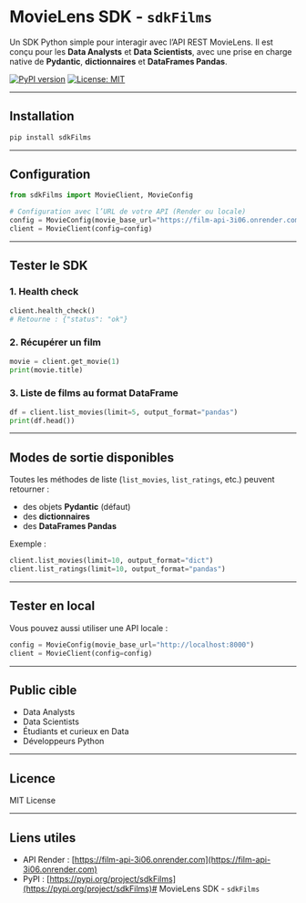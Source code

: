 # MovieLens SDK - `sdkFilms`

Un SDK Python simple pour interagir avec l’API REST MovieLens. Il est conçu pour les **Data Analysts** et **Data Scientists**, avec une prise en charge native de **Pydantic**, **dictionnaires** et **DataFrames Pandas**.

[![PyPI version](https://badge.fury.io/py/sdkFilms.svg)](https://badge.fury.io/py/sdkFilms)
[![License: MIT](https://img.shields.io/badge/License-MIT-green.svg)](https://opensource.org/licenses/MIT)

---

## Installation

```bash
pip install sdkFilms
```

---

## Configuration

```python
from sdkFilms import MovieClient, MovieConfig

# Configuration avec l’URL de votre API (Render ou locale)
config = MovieConfig(movie_base_url="https://film-api-3i06.onrender.com")
client = MovieClient(config=config)
```

---

## Tester le SDK

### 1. Health check

```python
client.health_check()
# Retourne : {"status": "ok"}
```

### 2. Récupérer un film

```python
movie = client.get_movie(1)
print(movie.title)
```

### 3. Liste de films au format DataFrame

```python
df = client.list_movies(limit=5, output_format="pandas")
print(df.head())
```

---

## Modes de sortie disponibles

Toutes les méthodes de liste (`list_movies`, `list_ratings`, etc.) peuvent retourner :

- des objets **Pydantic** (défaut)
- des **dictionnaires**
- des **DataFrames Pandas**

Exemple :

```python
client.list_movies(limit=10, output_format="dict")
client.list_ratings(limit=10, output_format="pandas")
```

---

## Tester en local

Vous pouvez aussi utiliser une API locale :

```python
config = MovieConfig(movie_base_url="http://localhost:8000")
client = MovieClient(config=config)
```

---

## Public cible

- Data Analysts
- Data Scientists
- Étudiants et curieux en Data
- Développeurs Python

---

## Licence

MIT License

---

## Liens utiles

- API Render : [https://film-api-3i06.onrender.com](https://film-api-3i06.onrender.com)
- PyPI : [https://pypi.org/project/sdkFilms](https://pypi.org/project/sdkFilms)# MovieLens SDK - `sdkFilms`

